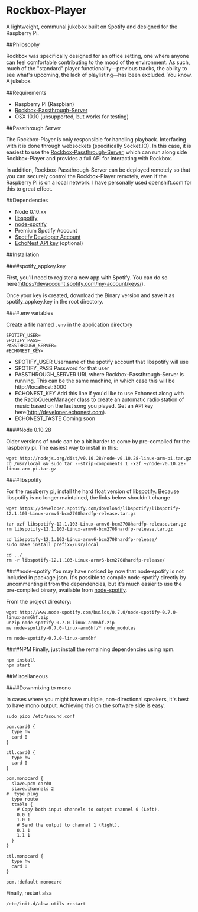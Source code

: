 # Rockbox-Player

A lightweight, communal jukebox built on Spotify and designed for the Raspberry Pi.

##Philosophy

Rockbox was specifically designed for an office setting, one where anyone can feel comfortable contributing to the mood of the environment. As such, much of the "standard" player functionality—previous tracks, the ability to see what's upcoming, the lack of playlisting—has been excluded. You know. A jukebox. 

##Requirements
- Raspberry PI (Raspbian)
- [Rockbox-Passthrough-Server](https://github.com/jonreiling/Rockbox-Passthrough-Server)
- OSX 10.10 (unsupported, but works for testing)

##Passthrough Server

The Rockbox-Player is only responsible for handling playback. Interfacing with it is done through websockets (specifically Socket.IO). In this case, it is easiest to use the [Rockbox-Passthrough-Server](https://github.com/jonreiling/Rockbox-Passthrough-Server), which can run along side Rockbox-Player and provides a full API for interacting with Rockbox.

In addition, Rockbox-Passthrough-Server can be deployed remotely so that you can securely control the Rockbox-Player remotely, even if the Raspberry Pi is on a local network. I have personally used openshift.com for this to great effect.

##Dependencies
- Node 0.10.xx 
- [libspotify](https://developer.spotify.com/technologies/libspotify/)
- [node-spotify](http://www.node-spotify.com)
- Premium Spotify Account
- [Spotify Developer Account](https://developer.spotify.com)
- [EchoNest API key](http://developer.echonest.com) (optional)

##Installation

####spotify_appkey.key

First, you'll need to register a new app with Spotify. You can do so here(https://devaccount.spotify.com/my-account/keys/).

Once your key is created, download the Binary version and save it as spotify_appkey.key in the root directory.

####.env variables

Create a file named `.env` in the application directory

```
SPOTIFY_USER=
SPOTIFY_PASS=
PASSTHROUGH_SERVER=
#ECHONEST_KEY=
```

- SPOTIFY_USER Username of the spotify account that libspotify will use
- SPOTIFY_PASS Password for that user
- PASSTHROUGH_SERVER URL where Rockbox-Passthrough-Server is running. This can be the same machine, in which case this will be http://localhost:3000
- ECHONEST_KEY Add this line if you'd like to use Echonest along with the RadioQueueManager class to create an automatic radio station of music based on the last song you played. Get an API key here(http://developer.echonest.com).
- ECHONEST_TASTE Coming soon

####Node 0.10.28

Older versions of node can be a bit harder to come by pre-compiled for the raspberry pi. The easiest way to install in this:
```
wget http://nodejs.org/dist/v0.10.28/node-v0.10.28-linux-arm-pi.tar.gz
cd /usr/local && sudo tar --strip-components 1 -xzf ~/node-v0.10.28-linux-arm-pi.tar.gz
```

####libspotify

For the raspberry pi, install the hard float version of libspotify. Because libspotify is no longer maintained, the links below shouldn't change

```
wget https://developer.spotify.com/download/libspotify/libspotify-12.1.103-Linux-armv6-bcm2708hardfp-release.tar.gz

tar xzf libspotify-12.1.103-Linux-armv6-bcm2708hardfp-release.tar.gz 
rm libspotify-12.1.103-Linux-armv6-bcm2708hardfp-release.tar.gz

cd libspotify-12.1.103-Linux-armv6-bcm2708hardfp-release/
sudo make install prefix=/usr/local 

cd ../
rm -r libspotify-12.1.103-Linux-armv6-bcm2708hardfp-release/
```

####node-spotify
You may have noticed by now that node-spotify is not included in package.json. It's possible to compile node-spotify directly by uncommenting it from the dependencies, but it's much easier to use the pre-compiled binary, available from [node-spotify](http://www.node-spotify.com). 

From the project directory:
```
wget http://www.node-spotify.com/builds/0.7.0/node-spotify-0.7.0-linux-arm6hf.zip
unzip node-spotify-0.7.0-linux-arm6hf.zip
mv node-spotify-0.7.0-linux-arm6hf/* node_modules

rm node-spotify-0.7.0-linux-arm6hf
```

####NPM
Finally, just install the remaining dependencies using npm.

```
npm install
npm start
```

##Miscellaneous

####Downmixing to mono

In cases where you might have multiple, non-directional speakers, it's best to have mono output. Achieving this on the software side is easy. 

```
sudo pico /etc/asound.conf
```

```
pcm.card0 {
  type hw
  card 0
}

ctl.card0 {
  type hw
  card 0
}

pcm.monocard {
  slave.pcm card0
  slave.channels 2
#  type plug
  type route
  ttable {
    # Copy both input channels to output channel 0 (Left).
    0.0 1
    1.0 1
    # Send the output to channel 1 (Right).
    0.1 1
    1.1 1
  }
}

ctl.monocard {
  type hw
  card 0
}

pcm.!default monocard
```
Finally, restart alsa
```
/etc/init.d/alsa-utils restart
```

